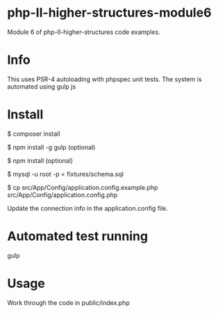 # php-II-higher-structures-module6
Module 6 of php-II-higher-structures code examples.

# Info
This uses PSR-4 autoloading with phpspec unit tests. The system is automated using gulp js

# Install
$ composer install

$ npm install -g gulp (optional)

$ npm install (optional)

$ mysql -u root -p < fixtures/schema.sql

$ cp src/App/Config/application.config.example.php src/App/Config/application.config.php

Update the connection info in the application.config file.

# Automated test running
gulp

# Usage
Work through the code in public/index.php